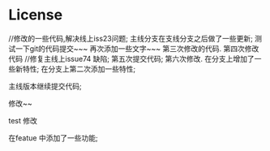 # License
  //修改的一些代码,解决线上iss23问题;
  主线分支在支线分支之后做了一些更新;
  测试一下git的代码提交~~~
  再次添加一些文字~~~
第三次修改的代码.
第四次修改代码
//修复主线上issue74  缺陷;
第五次提交代码;
第六次修改.
在分支上增加了一些新特性;
在分支上第二次添加一些特性;

主线版本继续提交代码;

修改~~

test 修改


在featue 中添加了一些功能;
